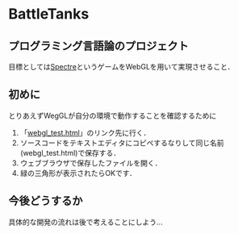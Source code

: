 # BattleTanks
## プログラミング言語論のプロジェクト
目標としては[Spectre](http://www.myabandonware.com/game/spectre-19k)というゲームをWebGLを用いて実現させること．

## 初めに
とりあえずWegGLが自分の環境で動作することを確認するために
1. 「[webgl_test.html](https://github.com/BattleTanks/BattleTanks/blob/master/webgl_test.html)」のリンク先に行く．
2. ソースコードをテキストエディタにコピペするなりして同じ名前(webgl_test.html)で保存する．
3. ウェブブラウザで保存したファイルを開く．
4. 緑の三角形が表示されたらOKです．

## 今後どうするか
具体的な開発の流れは後で考えることにしよう...
